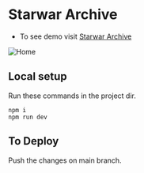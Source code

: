 # Starwar Archive

* To see demo visit [Starwar Archive](https://starwar-archive.vercel.app/)

![Home](https://github.com/Leo5661/Starwar-Archive/blob/main/assets/home.jpg)

## Local setup
Run these commands in the project dir.
```
npm i
npm run dev
```

## To Deploy
Push the changes on main branch.
